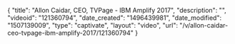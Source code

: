 {
    "title": "Allon Caidar, CEO, TVPage - IBM Amplify 2017",
    "description": "",
    "videoid": "121360794",
    "date_created": "1496439981",
    "date_modified": "1507139009",
    "type": "captivate",
    "layout": "video",
    "url": "\/v\/allon-caidar-ceo-tvpage-ibm-amplify-2017\/121360794"
}